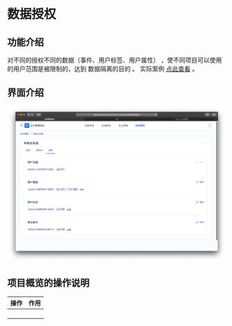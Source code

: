 # 数据授权

## 功能介绍

对不同的授权不同的数据（事件、用户标签、用户属性） ，使不同项目可以使用的用户范围是被限制的，达到 数据隔离的目的 。  实际案例 [点此查看](https://app.gitbook.com/@growingio/s/op/~/drafts/-MMtCPPs5u00-QtXECst/v/v20201200/product-manual/qi-ye-guan-li-hou-tai/zhan-dian-guan-li/ying-yong-chang-jing-jie-shao/~/settings/customization) 。

## 界面介绍

![](../../../.gitbook/assets/ying-mu-jie-tu-20201120-xia-wu-2.50.21.png)

## 项目概览的操作说明

| 操作 | 作用 |
| :--- | :--- |
|  |  |
|  |  |
|  |  |
|  |  |


